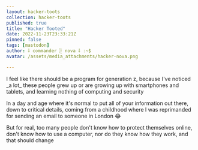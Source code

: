 ```yaml
---
layout: hacker-toots
collection: hacker-toots
published: true
title: "Hacker Tooted"
date: 2022-11-23T23:33:21Z
pinned: false
tags: [mastodon]
author: ⸸ commander ░ nova ⸸ :~$
avatar: /assets/media_attachments/hacker-nova.png

---
```


<p>I feel like there should be a program for generation z, because I&#39;ve noticed _a lot_ these people grew up or are growing up with smartphones and tablets, and learning nothing of computing and security</p><p>In a day and age where it&#39;s normal to put all of your information out there, down to critical details, coming from a childhood where I was reprimanded for sending an email to someone in London 😂​</p><p>But for real, too many people don&#39;t know how to protect themselves online, don&#39;t know how to use a computer, nor do they know how they work, and that should change</p>


